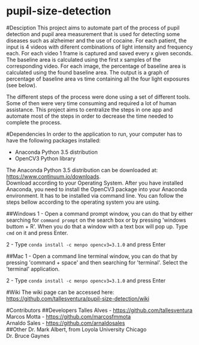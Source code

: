 # pupil-size-detection

#Desciption
This project aims to automate part of the process of pupil detection and pupil area measurement that is used for detecting some diseases such as alzheimer and the use of cocaine.
For each patient, the input is 4 videos with diferent combinations of light intensity and frequency each. For each video 1 frame is captured and saved every x given seconds. The baseline area is calculated using the first x samples of the corresponding video. For each image, the percentage of baseline area is calculated using the found baseline area. The output is a graph of percentage of baseline area vs time containing all the four light exposures (see below).


The different steps of the process were done using a set of different tools. Some of then were very time consuming and required a lot of human assistance. This project aims to centralize the steps in one app and automate most of the steps in order to decrease the time needed to complete the process.

#Dependencies
In order to the application to run, your computer has to have the following packages installed:
* Anaconda Python 3.5 distribution
* OpenCV3 Python library

The Anaconda Python 3.5 distribution can be downloaded at: <https://www.continuum.io/downloads>.  
Download according to your Operating System. 
After you have installed Anaconda, you need to install the OpenCV3 package into your Anaconda environment. It has to be installed via command line. You can follow the steps bellow according to the operating system you are using.

##Windows
1 - Open a command prompt window, you can do that by either searching for `command prompt` on the search box or by pressing 'windows buttom + R'. When you do that a window with a text box will pop up. Type `cmd` on it and press Enter.

2 - Type ```conda install -c menpo opencv3=3.1.0``` and press Enter


##Mac
1 - Open a command line terminal window, you can do that by pressing 'command + space' and then searching for 'terminal'. Select the 'terminal' application.

2 - Type ```conda install -c menpo opencv3=3.1.0``` and press Enter

#Wiki
The wiki page can be accessed here: <https://github.com/tallesventura/pupil-size-detection/wiki>

#Contributors
##Developers
Talles Alves - <https://github.com/tallesventura>  
Marcos Motta - <https://github.com/marcosfmmota>  
Arnaldo Sales - <https://github.com/arnaldosales>  
##Other
Dr. Mark Albert, from Loyola University Chicago  
Dr. Bruce Gaynes  

